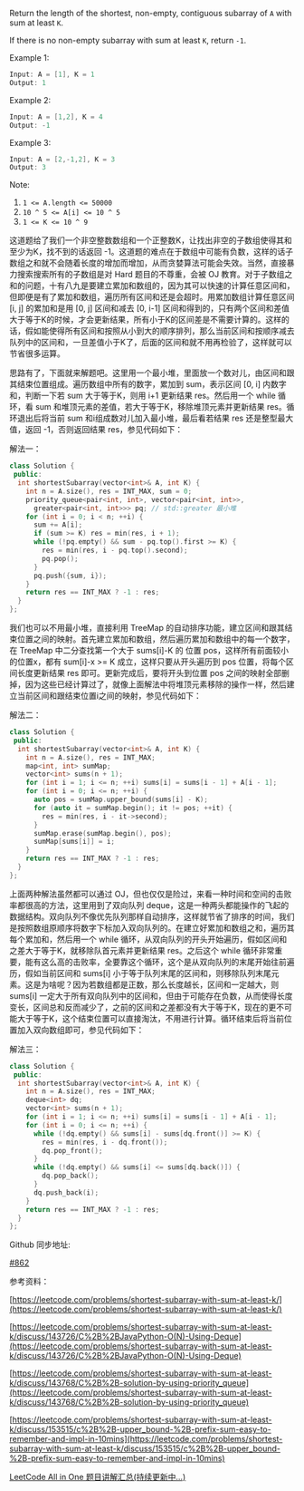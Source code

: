 Return the length of the shortest, non-empty, contiguous subarray of `A` with sum at least `K`.

If there is no non-empty subarray with sum at least `K`, return `-1`.

Example 1:

```cpp
Input: A = [1], K = 1
Output: 1
```

Example 2:

```cpp
Input: A = [1,2], K = 4
Output: -1
```

Example 3:

```cpp
Input: A = [2,-1,2], K = 3
Output: 3
```

Note:

1. `1 <= A.length <= 50000`
2. `10 ^ 5 <= A[i] <= 10 ^ 5`
3. `1 <= K <= 10 ^ 9`

这道题给了我们一个非空整数数组和一个正整数K，让找出非空的子数组使得其和至少为K，找不到的话返回 -1。这道题的难点在于数组中可能有负数，这样的话子数组之和就不会随着长度的增加而增加，从而贪婪算法可能会失效。当然，直接暴力搜索搜索所有的子数组是对 Hard 题目的不尊重，会被 OJ 教育。对于子数组之和的问题，十有八九是要建立累加和数组的，因为其可以快速的计算任意区间和，但即便是有了累加和数组，遍历所有区间和还是会超时。用累加数组计算任意区间 [i, j] 的累加和是用 [0, j] 区间和减去 [0, i-1] 区间和得到的，只有两个区间和差值大于等于K的时候，才会更新结果，所有小于K的区间差是不需要计算的。这样的话，假如能使得所有区间和按照从小到大的顺序排列，那么当前区间和按顺序减去队列中的区间和，一旦差值小于K了，后面的区间和就不用再检验了，这样就可以节省很多运算。

思路有了，下面就来解题吧。这里用一个最小堆，里面放一个数对儿，由区间和跟其结束位置组成。遍历数组中所有的数字，累加到 sum，表示区间 [0, i] 内数字和，判断一下若 sum 大于等于K，则用 i+1 更新结果 res。然后用一个 while 循环，看 sum 和堆顶元素的差值，若大于等于K，移除堆顶元素并更新结果 res。循环退出后将当前 sum 和i组成数对儿加入最小堆，最后看若结果 res 还是整型最大值，返回 -1，否则返回结果 res，参见代码如下：

解法一：

```cpp
class Solution {
 public:
  int shortestSubarray(vector<int>& A, int K) {
    int n = A.size(), res = INT_MAX, sum = 0;
    priority_queue<pair<int, int>, vector<pair<int, int>>,
      greater<pair<int, int>>> pq; // std::greater 最小堆
    for (int i = 0; i < n; ++i) {
      sum += A[i];
      if (sum >= K) res = min(res, i + 1);
      while (!pq.empty() && sum - pq.top().first >= K) {
        res = min(res, i - pq.top().second);
        pq.pop();
      }
      pq.push({sum, i});
    }
    return res == INT_MAX ? -1 : res;
  }
};
```

我们也可以不用最小堆，直接利用 TreeMap 的自动排序功能，建立区间和跟其结束位置之间的映射。首先建立累加和数组，然后遍历累加和数组中的每一个数字，在 TreeMap 中二分查找第一个大于 sums[i]-K 的 位置 pos，这样所有前面较小的位置x，都有 sum[i]-x >= K 成立，这样只要从开头遍历到 pos 位置，将每个区间长度更新结果 res 即可。更新完成后，要将开头到位置 pos 之间的映射全部删掉，因为这些已经计算过了，就像上面解法中将堆顶元素移除的操作一样，然后建立当前区间和跟结束位置i之间的映射，参见代码如下：

解法二：

```cpp
class Solution {
 public:
  int shortestSubarray(vector<int>& A, int K) {
    int n = A.size(), res = INT_MAX;
    map<int, int> sumMap;
    vector<int> sums(n + 1);
    for (int i = 1; i <= n; ++i) sums[i] = sums[i - 1] + A[i - 1];
    for (int i = 0; i <= n; ++i) {
      auto pos = sumMap.upper_bound(sums[i] - K);
      for (auto it = sumMap.begin(); it != pos; ++it) {
        res = min(res, i - it->second);
      }
      sumMap.erase(sumMap.begin(), pos);
      sumMap[sums[i]] = i;
    }
    return res == INT_MAX ? -1 : res;
  }
};
```

上面两种解法虽然都可以通过 OJ，但也仅仅是险过，来看一种时间和空间的击败率都很高的方法，这里用到了双向队列 deque，这是一种两头都能操作的飞起的数据结构。双向队列不像优先队列那样自动排序，这样就节省了排序的时间，我们是按照数组原顺序将数字下标加入双向队列的。在建立好累加和数组之和，遍历其每个累加和，然后用一个 while 循环，从双向队列的开头开始遍历，假如区间和之差大于等于K，就移除队首元素并更新结果 res。之后这个 while 循环非常重要，能有这么高的击败率，全要靠这个循环，这个是从双向队列的末尾开始往前遍历，假如当前区间和 sums[i] 小于等于队列末尾的区间和，则移除队列末尾元素。这是为啥呢？因为若数组都是正数，那么长度越长，区间和一定越大，则 sums[i] 一定大于所有双向队列中的区间和，但由于可能存在负数，从而使得长度变长，区间总和反而减少了，之前的区间和之差都没有大于等于K，现在的更不可能大于等于K，这个结束位置可以直接淘汰，不用进行计算。循环结束后将当前位置加入双向数组即可，参见代码如下：

解法三：

```cpp
class Solution {
 public:
  int shortestSubarray(vector<int>& A, int K) {
    int n = A.size(), res = INT_MAX;
    deque<int> dq;
    vector<int> sums(n + 1);
    for (int i = 1; i <= n; ++i) sums[i] = sums[i - 1] + A[i - 1];
    for (int i = 0; i <= n; ++i) {
      while (!dq.empty() && sums[i] - sums[dq.front()] >= K) {
        res = min(res, i - dq.front());
        dq.pop_front();
      }
      while (!dq.empty() && sums[i] <= sums[dq.back()]) {
        dq.pop_back();
      }
      dq.push_back(i);
    }
    return res == INT_MAX ? -1 : res;
  }
};
```

Github 同步地址:

[#862](https://github.com/grandyang/leetcode/issues/862)

参考资料：

[https://leetcode.com/problems/shortest-subarray-with-sum-at-least-k/](https://leetcode.com/problems/shortest-subarray-with-sum-at-least-k/)

[](https://leetcode.com/problems/shortest-subarray-with-sum-at-least-k/discuss/143726/C%2B%2BJavaPython-O(N)-Using-Deque)[https://leetcode.com/problems/shortest-subarray-with-sum-at-least-k/discuss/143726/C%2B%2BJavaPython-O(N)-Using-Deque](https://leetcode.com/problems/shortest-subarray-with-sum-at-least-k/discuss/143726/C%2B%2BJavaPython-O(N)-Using-Deque)

[https://leetcode.com/problems/shortest-subarray-with-sum-at-least-k/discuss/143768/C%2B%2B-solution-by-using-priority_queue](https://leetcode.com/problems/shortest-subarray-with-sum-at-least-k/discuss/143768/C%2B%2B-solution-by-using-priority_queue)

[https://leetcode.com/problems/shortest-subarray-with-sum-at-least-k/discuss/153515/c%2B%2B-upper_bound-%2B-prefix-sum-easy-to-remember-and-impl-in-10mins](https://leetcode.com/problems/shortest-subarray-with-sum-at-least-k/discuss/153515/c%2B%2B-upper_bound-%2B-prefix-sum-easy-to-remember-and-impl-in-10mins)

[LeetCode All in One 题目讲解汇总(持续更新中...)](https://www.cnblogs.com/grandyang/p/4606334.html)